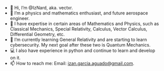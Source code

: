 - 👋 Hi, I’m @IzNard, aka. vectxr.
- 👀 I’m a physics and mathematics enthusiast, and future aerospace engineer.
- 🥼 I have expertise in certain areas of Mathematics and Physics, such as Classical Mechanics, Special Relativity, Calculus, Vector Calculus, Differential Geometry, etc.
- 🌱 I’m currently learning General Relativity and are starting to learn cybersecurity. My next goal after these two is Quantum Mechanics.
- 💻 I also have experience in python and continue to learn and develop on it.
- 📫 How to reach me:  Email: izan.garcia.aguado@gmail.com.

<!---
IzNard/IzNard is a ✨ special ✨ repository because its `README.md` (this file) appears on your GitHub profile.
You can click the Preview link to take a look at your changes.
--->
